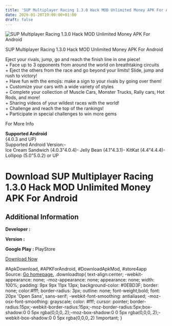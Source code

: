 ```yaml
---
title: 'SUP Multiplayer Racing 1.3.0 Hack MOD Unlimited Money APK For Android'
date: 2020-01-20T19:00:00+01:00
draft: false
---
```


![SUP Multiplayer Racing 1.3.0 Hack MOD Unlimited Money APK For Android](https://i0.wp.com/apkhome.net/wp-content/uploads/2017/06/SUP-Multiplayer-Racing-1.3.0.png "SUP Multiplayer Racing 1.3.0 Hack MOD Unlimited Money APK For Android")

  

SUP Multiplayer Racing 1.3.0 Hack MOD Unlimited Money APK For Android

Eject your rivals, jump, go and reach the finish line in one piece!  
\+ Face up to 3 opponents from around the world on breathtaking circuits  
\+ Eject the others from the race and go beyond your limits! Slide, jump and rush to victory!  
\+ Have fun with the emojis: make a sign to your rivals by going over them!  
\+ Customize your cars with a wide variety of styles  
\+ Complete your collection of Muscle Cars, Monster Trucks, Rally cars, Hot Rods, and more!  
\+ Sharing videos of your wildest races with the world!  
\+ Challenge and reach the top of the rankings!  
\+ Participate in special challenges to win more gems

For More Info

**Supported Android**  
{4.0.3 and UP}  
Supported Android Version:-  
Ice Cream Sandwich (4.0.3"4.0.4)- Jelly Bean (4.1"4.3.1)- KitKat (4.4"4.4.4)- Lollipop (5.0"5.0.2) or UP

Download SUP Multiplayer Racing 1.3.0 Hack MOD Unlimited Money APK For Android
==============================================================================

Additional Information
----------------------

**Developer :**

**Version :**

**Google Play :** PlayStore

  

[Download Now](https://store4app.co/post/sup-multiplayer-racing-1-3-0-hack-mod-unlimited-money-apk-for-android_1573671801)

  
#ApkDownload, #APKForAndroid, #DownloadApkMod, #store4app  
Source: [Go homepage.](https://store4app.co/post/sup-multiplayer-racing-1-3-0-hack-mod-unlimited-money-apk-for-android_1573671801) .downloadtop{ text-align:center; -webkit-appearance: none; -moz-appearance: none; appearance: none; width: 100%; padding: 9px 9px 11px 13px; background-color: #0EBD3F; border: none; color:#fff; border-radius: 3px; outline: none; font-weight;bold; font: 20px 'Open Sans', sans-serif; -webkit-font-smoothing: antialiased; -moz-osx-font-smoothing: grayscale; color: #fff; cursor: pointer; border-radius:15px;-webkit-border-radius:15px;-moz-border-radius:5px;box-shadow:0 0 5px rgba(0,0,0,.2);-moz-box-shadow:0 0 5px rgba(0,0,0,.2);-webkit-box-shadow:0 0 5px rgba(0,0,0,.2) !important; }